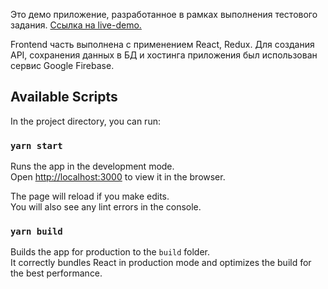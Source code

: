 Это демо приложение, разработанное в рамках выполнения тестового задания.
[Ссылка на live-demo.](https://todo-app-154d0.firebaseapp.com)

Frontend часть выполнена с применением React, Redux. 
Для создания API, сохранения данных в БД и хостинга приложения был использован сервис Google Firebase.

## Available Scripts

In the project directory, you can run:

### `yarn start`

Runs the app in the development mode.<br>
Open [http://localhost:3000](http://localhost:3000) to view it in the browser.

The page will reload if you make edits.<br>
You will also see any lint errors in the console.

### `yarn build`

Builds the app for production to the `build` folder.<br>
It correctly bundles React in production mode and optimizes the build for the best performance.

